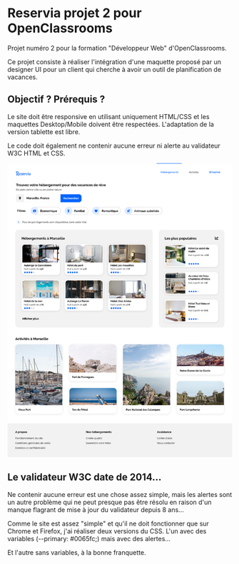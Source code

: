 # Reservia projet 2 pour OpenClassrooms

Projet numéro 2 pour la formation "Développeur Web" d'OpenClassrooms.

Ce projet consiste à réaliser l'intégration d'une maquette proposé par un designer UI pour un client qui cherche à avoir un outil de planification de vacances.

## Objectif ? Prérequis ?

Le site doit être responsive en utilisant uniquement HTML/CSS et les maquettes Desktop/Mobile doivent être respectées. L'adaptation de la version tablette est libre.

Le code doit également ne contenir aucune erreur ni alerte au validateur W3C HTML et CSS.

![Reversia Desktop](/img/Desktop-1.png?raw=true "Reversia")

## Le validateur W3C date de 2014...

Ne contenir aucune erreur est une chose assez simple, mais les alertes sont un autre problème qui ne peut presque pas être résolu en raison d'un manque flagrant de mise à jour du validateur depuis 8 ans...

Comme le site est assez "simple" et qu'il ne doit fonctionner que sur Chrome et Firefox, j'ai réaliser deux versions du CSS. L'un avec des variables (--primary: #0065fc;) mais avec des alertes...

Et l'autre sans variables, à la bonne franquette.